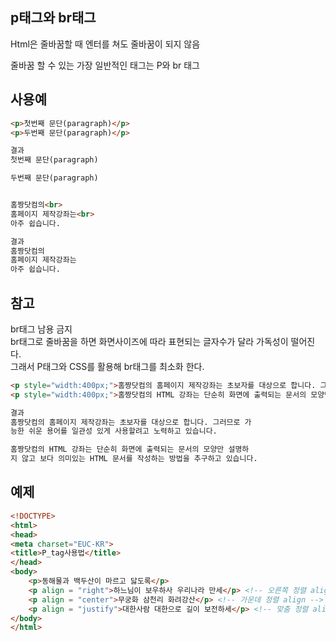 p태그와 br태그
-----------------------
<p>Html은 줄바꿈할 때 엔터를 쳐도 줄바꿈이 되지 않음</p>
줄바꿈 할 수 있는 가장 일반적인 태그는  P와 br 태그 <br>


사용예
-----------------------
```html
<p>첫번째 문단(paragraph)</p>
<p>두번째 문단(paragraph)</p>

결과
첫번째 문단(paragraph)

두번째 문단(paragraph)


홈짱닷컴의<br>
홈페이지 제작강좌는<br>
아주 쉽습니다.

결과
홈짱닷컴의
홈페이지 제작강좌는
아주 쉽습니다.

```

참고 
----------------------------
br태그 남용 금지<br>
br태그로 줄바꿈을 하면 화면사이즈에 따라 표현되는 글자수가 달라 가독성이 떨어진다.<br>
그래서 P태그와 CSS를 활용해 br태그를 최소화 한다.

```html
<p style="width:400px;">홈짱닷컴의 홈페이지 제작강좌는 초보자를 대상으로 합니다. 그러므로 가능한 쉬운 용어를 일관성 있게 사용할려고 노력하고 있습니다.</p>
<p style="width:400px;">홈짱닷컴의 HTML 강좌는 단순히 화면에 출력되는 문서의 모양만 설명하지 않고 보다 의미있는 HTML 문서를 작성하는 방법을 추구하고 있습니다.</p>

결과
홈짱닷컴의 홈페이지 제작강좌는 초보자를 대상으로 합니다. 그러므로 가
능한 쉬운 용어를 일관성 있게 사용할려고 노력하고 있습니다.

홈짱닷컴의 HTML 강좌는 단순히 화면에 출력되는 문서의 모양만 설명하
지 않고 보다 의미있는 HTML 문서를 작성하는 방법을 추구하고 있습니다.
```

예제
---------------
```html
<!DOCTYPE>
<html>
<head>
<meta charset="EUC-KR">
<title>P_tag사용법</title>
</head>
<body>
    <p>동해물과 백두산이 마르고 닳도록</p>
    <p align = "right">하느님이 보우하사 우리나라 만세</p> <!-- 오른쪽 정렬 align -->
    <p align = "center">무궁화 삼천리 화려강산</p> <!-- 가운데 정렬 align -->
    <p align = "justify">대한사람 대한으로 길이 보전하세</p> <!-- 맞춤 정렬 align --> 
</body>
</html>
```




